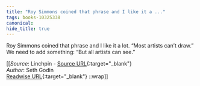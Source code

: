 ```yaml
---
title: "Roy Simmons coined that phrase and I like it a ..."
tags: books-10325338
canonical: 
hide_title: true
---
```


Roy Simmons coined that phrase and I like it a lot. “Most artists can’t draw.”
We need to add something: “But all artists can see.”


[[_Source_: Linchpin - [Source URL](){:target="_blank"}<br>
_Author_: Seth Godin<br>
[Readwise URL](https://readwise.io/open/210672360){:target="_blank"}
::wrap]]